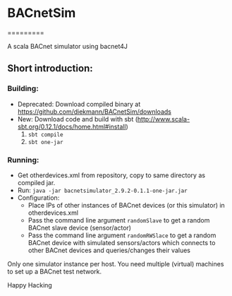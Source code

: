 # BACnetSim
=========

A scala BACnet simulator using bacnet4J


## Short introduction:



### Building:

* Deprecated: Download compiled binary at https://github.com/diekmann/BACnetSim/downloads
* New: Download code and build with sbt (http://www.scala-sbt.org/0.12.1/docs/home.html#install)
    1. `sbt compile`
    2. `sbt one-jar`

  
### Running:

* Get otherdevices.xml from repository, copy to same directory as compiled jar.
* Run: `java -jar bacnetsimulator_2.9.2-0.1.1-one-jar.jar`
* Configuration:
    * Place IPs of other instances of BACnet devices (or this simulator) in otherdevices.xml
    * Pass the command line argument `randomSlave` to get a random BACnet slave device (sensor/actor)
    * Pass the command line argument `randomRWSlace` to get a random BACnet device with simulated sensors/actors which connects to other BACnet devices and queries/changes their values


Only one simulator instance per host. You need multiple (virtual) machines to set up a BACnet test network.

Happy Hacking
